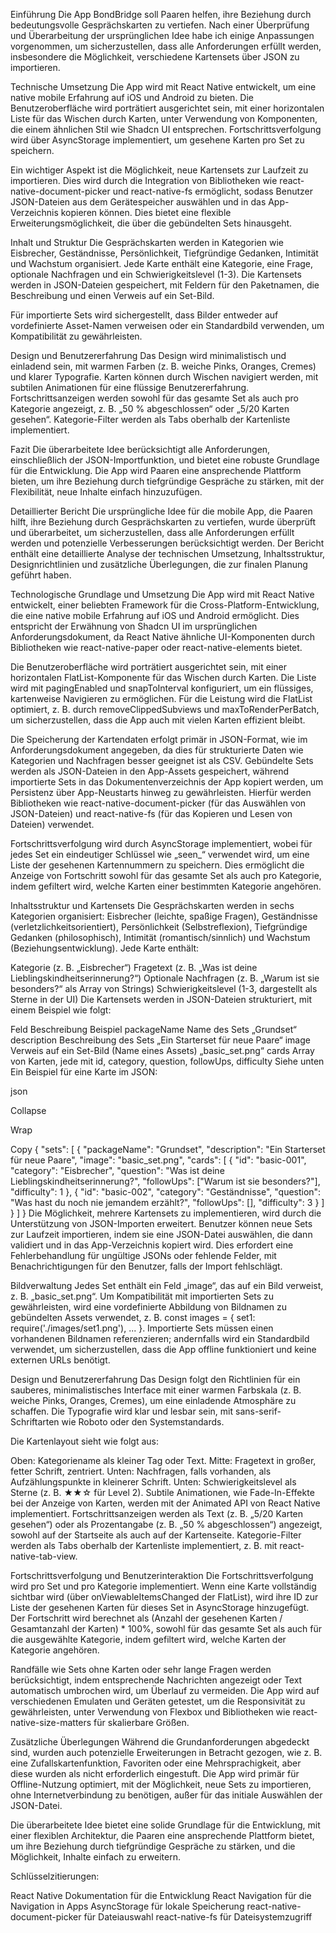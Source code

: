 Einführung
Die App BondBridge soll Paaren helfen, ihre Beziehung durch bedeutungsvolle Gesprächskarten zu vertiefen. Nach einer Überprüfung und Überarbeitung der ursprünglichen Idee habe ich einige Anpassungen vorgenommen, um sicherzustellen, dass alle Anforderungen erfüllt werden, insbesondere die Möglichkeit, verschiedene Kartensets über JSON zu importieren.

Technische Umsetzung
Die App wird mit React Native entwickelt, um eine native mobile Erfahrung auf iOS und Android zu bieten. Die Benutzeroberfläche wird porträtiert ausgerichtet sein, mit einer horizontalen Liste für das Wischen durch Karten, unter Verwendung von Komponenten, die einem ähnlichen Stil wie Shadcn UI entsprechen. Fortschrittsverfolgung wird über AsyncStorage implementiert, um gesehene Karten pro Set zu speichern.

Ein wichtiger Aspekt ist die Möglichkeit, neue Kartensets zur Laufzeit zu importieren. Dies wird durch die Integration von Bibliotheken wie react-native-document-picker und react-native-fs ermöglicht, sodass Benutzer JSON-Dateien aus dem Gerätespeicher auswählen und in das App-Verzeichnis kopieren können. Dies bietet eine flexible Erweiterungsmöglichkeit, die über die gebündelten Sets hinausgeht.

Inhalt und Struktur
Die Gesprächskarten werden in Kategorien wie Eisbrecher, Geständnisse, Persönlichkeit, Tiefgründige Gedanken, Intimität und Wachstum organisiert. Jede Karte enthält eine Kategorie, eine Frage, optionale Nachfragen und ein Schwierigkeitslevel (1-3). Die Kartensets werden in JSON-Dateien gespeichert, mit Feldern für den Paketnamen, die Beschreibung und einen Verweis auf ein Set-Bild.

Für importierte Sets wird sichergestellt, dass Bilder entweder auf vordefinierte Asset-Namen verweisen oder ein Standardbild verwenden, um Kompatibilität zu gewährleisten.

Design und Benutzererfahrung
Das Design wird minimalistisch und einladend sein, mit warmen Farben (z. B. weiche Pinks, Oranges, Cremes) und klarer Typografie. Karten können durch Wischen navigiert werden, mit subtilen Animationen für eine flüssige Benutzererfahrung. Fortschrittsanzeigen werden sowohl für das gesamte Set als auch pro Kategorie angezeigt, z. B. „50 % abgeschlossen“ oder „5/20 Karten gesehen“. Kategorie-Filter werden als Tabs oberhalb der Kartenliste implementiert.

Fazit
Die überarbeitete Idee berücksichtigt alle Anforderungen, einschließlich der JSON-Importfunktion, und bietet eine robuste Grundlage für die Entwicklung. Die App wird Paaren eine ansprechende Plattform bieten, um ihre Beziehung durch tiefgründige Gespräche zu stärken, mit der Flexibilität, neue Inhalte einfach hinzuzufügen.

Detaillierter Bericht
Die ursprüngliche Idee für die mobile App, die Paaren hilft, ihre Beziehung durch Gesprächskarten zu vertiefen, wurde überprüft und überarbeitet, um sicherzustellen, dass alle Anforderungen erfüllt werden und potenzielle Verbesserungen berücksichtigt werden. Der Bericht enthält eine detaillierte Analyse der technischen Umsetzung, Inhaltsstruktur, Designrichtlinien und zusätzliche Überlegungen, die zur finalen Planung geführt haben.

Technologische Grundlage und Umsetzung
Die App wird mit React Native entwickelt, einer beliebten Framework für die Cross-Platform-Entwicklung, die eine native mobile Erfahrung auf iOS und Android ermöglicht. Dies entspricht der Erwähnung von Shadcn UI im ursprünglichen Anforderungsdokument, da React Native ähnliche UI-Komponenten durch Bibliotheken wie react-native-paper oder react-native-elements bietet.

Die Benutzeroberfläche wird porträtiert ausgerichtet sein, mit einer horizontalen FlatList-Komponente für das Wischen durch Karten. Die Liste wird mit pagingEnabled und snapToInterval konfiguriert, um ein flüssiges, kartenweise Navigieren zu ermöglichen. Für die Leistung wird die FlatList optimiert, z. B. durch removeClippedSubviews und maxToRenderPerBatch, um sicherzustellen, dass die App auch mit vielen Karten effizient bleibt.

Die Speicherung der Kartendaten erfolgt primär in JSON-Format, wie im Anforderungsdokument angegeben, da dies für strukturierte Daten wie Kategorien und Nachfragen besser geeignet ist als CSV. Gebündelte Sets werden als JSON-Dateien in den App-Assets gespeichert, während importierte Sets in das Dokumentenverzeichnis der App kopiert werden, um Persistenz über App-Neustarts hinweg zu gewährleisten. Hierfür werden Bibliotheken wie react-native-document-picker (für das Auswählen von JSON-Dateien) und react-native-fs (für das Kopieren und Lesen von Dateien) verwendet.

Fortschrittsverfolgung wird durch AsyncStorage implementiert, wobei für jedes Set ein eindeutiger Schlüssel wie „seen\_<Paketname>“ verwendet wird, um eine Liste der gesehenen Kartennummern zu speichern. Dies ermöglicht die Anzeige von Fortschritt sowohl für das gesamte Set als auch pro Kategorie, indem gefiltert wird, welche Karten einer bestimmten Kategorie angehören.

Inhaltsstruktur und Kartensets
Die Gesprächskarten werden in sechs Kategorien organisiert: Eisbrecher (leichte, spaßige Fragen), Geständnisse (verletzlichkeitsorientiert), Persönlichkeit (Selbstreflexion), Tiefgründige Gedanken (philosophisch), Intimität (romantisch/sinnlich) und Wachstum (Beziehungsentwicklung). Jede Karte enthält:

Kategorie (z. B. „Eisbrecher“)
Fragetext (z. B. „Was ist deine Lieblingskindheitserinnerung?“)
Optionale Nachfragen (z. B. „Warum ist sie besonders?“ als Array von Strings)
Schwierigkeitslevel (1-3, dargestellt als Sterne in der UI)
Die Kartensets werden in JSON-Dateien strukturiert, mit einem Beispiel wie folgt:

Feld Beschreibung Beispiel
packageName Name des Sets „Grundset“
description Beschreibung des Sets „Ein Starterset für neue Paare“
image Verweis auf ein Set-Bild (Name eines Assets) „basic_set.png“
cards Array von Karten, jede mit id, category, question, followUps, difficulty Siehe unten
Ein Beispiel für eine Karte im JSON:

json

Collapse

Wrap

Copy
{
"sets": [
{
"packageName": "Grundset",
"description": "Ein Starterset für neue Paare",
"image": "basic_set.png",
"cards": [
{
"id": "basic-001",
"category": "Eisbrecher",
"question": "Was ist deine Lieblingskindheitserinnerung?",
"followUps": ["Warum ist sie besonders?"],
"difficulty": 1
},
{
"id": "basic-002",
"category": "Geständnisse",
"question": "Was hast du noch nie jemandem erzählt?",
"followUps": [],
"difficulty": 3
}
]
}
]
}
Die Möglichkeit, mehrere Kartensets zu implementieren, wird durch die Unterstützung von JSON-Importen erweitert. Benutzer können neue Sets zur Laufzeit importieren, indem sie eine JSON-Datei auswählen, die dann validiert und in das App-Verzeichnis kopiert wird. Dies erfordert eine Fehlerbehandlung für ungültige JSONs oder fehlende Felder, mit Benachrichtigungen für den Benutzer, falls der Import fehlschlägt.

Bildverwaltung
Jedes Set enthält ein Feld „image“, das auf ein Bild verweist, z. B. „basic_set.png“. Um Kompatibilität mit importierten Sets zu gewährleisten, wird eine vordefinierte Abbildung von Bildnamen zu gebündelten Assets verwendet, z. B. const images = { set1: require('./images/set1.png'), ... }. Importierte Sets müssen einen vorhandenen Bildnamen referenzieren; andernfalls wird ein Standardbild verwendet, um sicherzustellen, dass die App offline funktioniert und keine externen URLs benötigt.

Design und Benutzererfahrung
Das Design folgt den Richtlinien für ein sauberes, minimalistisches Interface mit einer warmen Farbskala (z. B. weiche Pinks, Oranges, Cremes), um eine einladende Atmosphäre zu schaffen. Die Typografie wird klar und lesbar sein, mit sans-serif-Schriftarten wie Roboto oder den Systemstandards.

Die Kartenlayout sieht wie folgt aus:

Oben: Kategoriename als kleiner Tag oder Text.
Mitte: Fragetext in großer, fetter Schrift, zentriert.
Unten: Nachfragen, falls vorhanden, als Aufzählungspunkte in kleinerer Schrift.
Unten: Schwierigkeitslevel als Sterne (z. B. ★★☆ für Level 2).
Subtile Animationen, wie Fade-In-Effekte bei der Anzeige von Karten, werden mit der Animated API von React Native implementiert. Fortschrittsanzeigen werden als Text (z. B. „5/20 Karten gesehen“) oder als Prozentangabe (z. B. „50 % abgeschlossen“) angezeigt, sowohl auf der Startseite als auch auf der Kartenseite. Kategorie-Filter werden als Tabs oberhalb der Kartenliste implementiert, z. B. mit react-native-tab-view.

Fortschrittsverfolgung und Benutzerinteraktion
Die Fortschrittsverfolgung wird pro Set und pro Kategorie implementiert. Wenn eine Karte vollständig sichtbar wird (über onViewableItemsChanged der FlatList), wird ihre ID zur Liste der gesehenen Karten für dieses Set in AsyncStorage hinzugefügt. Der Fortschritt wird berechnet als (Anzahl der gesehenen Karten / Gesamtanzahl der Karten) \* 100%, sowohl für das gesamte Set als auch für die ausgewählte Kategorie, indem gefiltert wird, welche Karten der Kategorie angehören.

Randfälle wie Sets ohne Karten oder sehr lange Fragen werden berücksichtigt, indem entsprechende Nachrichten angezeigt oder Text automatisch umbrochen wird, um Überlauf zu vermeiden. Die App wird auf verschiedenen Emulaten und Geräten getestet, um die Responsivität zu gewährleisten, unter Verwendung von Flexbox und Bibliotheken wie react-native-size-matters für skalierbare Größen.

Zusätzliche Überlegungen
Während die Grundanforderungen abgedeckt sind, wurden auch potenzielle Erweiterungen in Betracht gezogen, wie z. B. eine Zufallskartenfunktion, Favoriten oder eine Mehrsprachigkeit, aber diese wurden als nicht erforderlich eingestuft. Die App wird primär für Offline-Nutzung optimiert, mit der Möglichkeit, neue Sets zu importieren, ohne Internetverbindung zu benötigen, außer für das initiale Auswählen der JSON-Datei.

Die überarbeitete Idee bietet eine solide Grundlage für die Entwicklung, mit einer flexiblen Architektur, die Paaren eine ansprechende Plattform bietet, um ihre Beziehung durch tiefgründige Gespräche zu stärken, und die Möglichkeit, Inhalte einfach zu erweitern.

Schlüsselzitierungen:

React Native Dokumentation für die Entwicklung
React Navigation für die Navigation in Apps
AsyncStorage für lokale Speicherung
react-native-document-picker für Dateiauswahl
react-native-fs für Dateisystemzugriff
